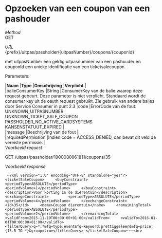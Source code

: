 ---
---

# Opzoeken van een coupon van een pashouder

_Method_  
 GET

_URL_  
 {prefix}/uitpas/passholder/{uitpasNumber}/coupons/{couponId}

met uitpasNumber een geldig uitpasnummer van een pashouder en couponId een unieke identificatie van een ticketsalecoupon.

Parameters:

 |**Naam** |**Type** |**Omschrijving** |**Verplicht** |  
 |balieConsumerKey |String |ConsumerKey van de balie waarop deze request gebeurt. Deze parameter is niet verplicht. Standaard wordt de consumer key uit de oauth request gebruikt. Zie gebruik van andere balies door Service Consumer in punt 2.3 |code |ErrorCode van de fout:  
 UNKNOWN\_UITPASNUMBER  
 UNKNOWN\_TICKET\_SALE\_COUPON  
 PASSHOLDER\_NO\_ACTIVE\_CARDSYSTEMS  
 KANSENSTATUUT\_EXPIRED |  
 |message |Beschrijving van de fout |  
 |requiredPermission |Indien code = ACCESS\_DENIED, dan bevat dit veld de vereiste permissie. |  
_Voorbeeld request_

GET /uitpas/passholder/1000000061811/coupons/35

_Voorbeeld response_

~~~
 <?xml version="1.0" encoding="UTF-8" standalone="yes"?> <ticketSaleCoupon>     <buyConstraint>         <periodType>ABSOLUTE</periodType>         <periodVolume>1</periodVolume>     </buyConstraint>     <description>Voor korting in de dierentuin</description>     <exchangeConstraint>         <periodType>ABSOLUTE</periodType>         <periodVolume>4</periodVolume>     </exchangeConstraint>     <id>35</id>     <name>Coupon dierentuin</name>     <remainingTotal>         <periodType>ABSOLUTE</periodType>         <periodVolume>2</periodVolume>     </remainingTotal>     <validFrom>2015-11-19T00:00:00+01:00</validFrom>     <validTo>2016-01-01T00:00:00+01:00</validTo>     <filterQuery>q=*:*&fq=type:event&fq=keyword:prettiggeleerd&fq=price:{15.5 TO *}&group=true</filterQuery> </ticketSaleCoupon>~~~<br>